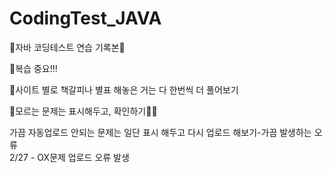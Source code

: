 # CodingTest_JAVA
🖤자바 코딩테스트 연습 기록본🖤

💙복습 중요!!!

💙사이트 별로 책갈피나 별표 해놓은 거는 다 한번씩 더 풀어보기

💙모르는 문제는 표시해두고, 확인하기🐶🐶

가끔 자동업로드 안되는 문제는 일단 표시 해두고 다시 업로드 해보기-가끔 발생하는 오류
<br>
2/27 - OX문제 업로드 오류 발생
<br>
